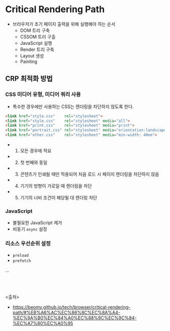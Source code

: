 # Critical Rendering Path
- 브라우저가 초기 페이지 출력을 위해 실행해야 하는 순서
  - DOM 트리 구축
  - CSSOM 트리 구출
  - JavaScript 실행
  - Render 트리 구축
  - Layout 생성
  - Painting

## CRP 최적화 방법

### CSS 미디어 유형, 미디어 쿼리 사용
- 특수한 경우에만 사용하는 CSS는 렌더링을 차단하지 않도록 한다.

```HTML
<link href="style.css"    rel="stylesheet">
<link href="style.css"    rel="stylesheet" media="all">
<link href="print.css"    rel="stylesheet" media="print">
<link href="portrait.css" rel="stylesheet" media="orientation:landscape">
<link href="other.css"    rel="stylesheet" media="min-width: 40em">
```

- 1. 모든 경우에 적요
- 2. 첫 번째와 동일
- 3. 콘텐츠가 인쇄될 때만 적용되어 처음 로드 시 페이지 렌더링을 차단하지 않음
- 4. 기기의 방향이 가로일 때 렌더링을 차단
- 5. 기기의 너비 조건이 해당될 대 렌더링 차단

### JavaScript
- 불필요한 JavaScript 제거
- 비동기 `async` 설정

### 리소스 우선순위 설정
- `preload`
- `prefetch`

...

<br><br><br>
<출처>
- https://beomy.github.io/tech/browser/critical-rendering-path/#%EB%A6%AC%EC%86%8C%EC%8A%A4-%EC%9A%B0%EC%84%A0%EC%88%9C%EC%9C%84-%EC%A7%80%EC%A0%95
